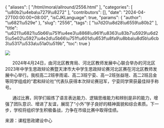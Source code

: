 {
    "aliases": [
        "/html/moral/allround/2556.html"
    ],
    "categories": [
        "\u80b2\u4eba\u7279\u8272"
    ],
    "contributors": [],
    "date": "2024-04-27T00:00:00+08:00",
    "isCJKLanguage": true,
    "params": {
        "author": "\u6821\u529e"
    },
    "slug": "2556",
    "tags": [
        "\u7d20\u8d28\u6559\u80b2"
    ],
    "title": "\u6211\u6821\u5b66\u751f\u4ee3\u8868\u961f\u8363\u83b7\u5929\u6d25\u5e02\u5927\u4e2d\u5b66\u751f\u601d\u653f\u8fa9\u8bba\u8d5b\u6cb3\u5317\u533a\u51a0\u519b",
    "toc": true
}

![](https://cdn.tfls.online/mirror/full/9a0129f85f7f8ee242d3602ccd07e2bc6ed71bad.jpg)




      2024年4月24日，由河北区教育局、河北区教师发展中心联合举办的河北区2023年中学生思政辩论赛暨天津市大中学生思政辩论赛河北区赛在河北区教师发展中心举行。我校高二2班李雨诺、高二3班宁娈、高一2班张益瑄、高二2班吕金等同学组成的“君和辩论社”代表队获得本次辩论赛冠军，宁娈同学荣获最佳辩手称号。




  





      通过比赛，同学们锻炼了语言表达能力、逻辑思维能力和辨别是非的能力，增强了团队意识、增进了友谊，展现了“小外”学子良好的精神面貌和综合素质。下一步，学校将组织学生积极备战，力争在市级比赛中取得佳绩。




  





来源：课程思政建设中心


